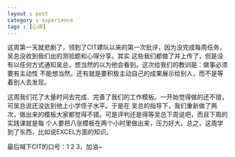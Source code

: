 ```yaml
---
layout : post
category : experience
tags : [心得]
---
```

  这周第一天就悲剧了，领到了CIT建队以来的第一次批评，因为没完成每周任务，吴总没收到我们出的测验题和心得分享。其实
这些我们都做了并上传了，但是没有以任何方式通知吴总，想当然的以为他会看到。这次给我们的教训是：做事必须要有主动性
不能想当然。还有就是要积极主动自己的成果展示给别人，而不是等着别人去发现。		

  这周我们花了大量时间去完成、完善了我们的工作模板。一开始觉得做的还不错，可吴总说还没达到他上小学侄子水平。于是在
吴总的指导下，我们重新做了两次，做出来的模板大家都觉得不错。可是评判还是得等吴总下周说吧，而且下周的实践课就是每
个人要把八张模板在两个小时里做出来，压力好大。总之，这周学到了东西，比如说EXCEL方面的知识。		

  最后喊下CIT的口号：1 2 3，加油~		

